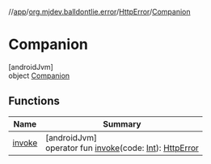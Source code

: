 //[app](../../../../index.md)/[org.mjdev.balldontlie.error](../../index.md)/[HttpError](../index.md)/[Companion](index.md)

# Companion

[androidJvm]\
object [Companion](index.md)

## Functions

| Name | Summary |
|---|---|
| [invoke](invoke.md) | [androidJvm]<br>operator fun [invoke](invoke.md)(code: [Int](https://kotlinlang.org/api/latest/jvm/stdlib/kotlin/-int/index.html)): [HttpError](../index.md) |
